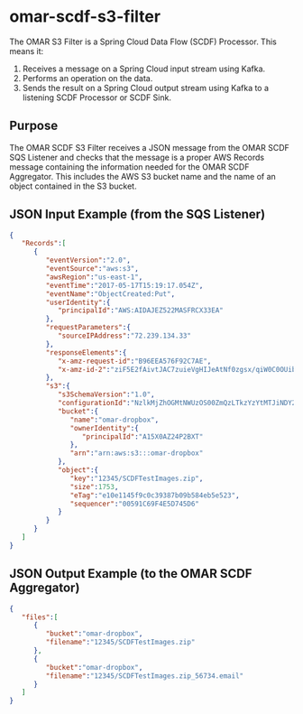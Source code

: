 # omar-scdf-s3-filter
The OMAR S3 Filter is a Spring Cloud Data Flow (SCDF) Processor.
This means it:
1. Receives a message on a Spring Cloud input stream using Kafka.
2. Performs an operation on the data.
3. Sends the result on a Spring Cloud output stream using Kafka to a listening SCDF Processor or SCDF Sink.

## Purpose
The OMAR SCDF S3 Filter receives a JSON message from the OMAR SCDF SQS Listener and checks that the message is a proper AWS Records message containing the information needed for the OMAR SCDF Aggregator. This includes the AWS S3 bucket name and the name of an object contained in the S3 bucket.

## JSON Input Example (from the SQS Listener)
```json
{
   "Records":[
      {
         "eventVersion":"2.0",
         "eventSource":"aws:s3",
         "awsRegion":"us-east-1",
         "eventTime":"2017-05-17T15:19:17.054Z",
         "eventName":"ObjectCreated:Put",
         "userIdentity":{
            "principalId":"AWS:AIDAJEZ522MASFRCX33EA"
         },
         "requestParameters":{
            "sourceIPAddress":"72.239.134.33"
         },
         "responseElements":{
            "x-amz-request-id":"B96EEA576F92C7AE",
            "x-amz-id-2":"ziF5E2fAivtJAC7zuieVgHIJeAtNf0zgsx/qiW0C0OUibZQw0OgZs75EEmxYnENGwnlYBAfljyA="
         },
         "s3":{
            "s3SchemaVersion":"1.0",
            "configurationId":"NzlkMjZhOGMtNWUzOS00ZmQzLTkzYzYtMTJiNDY2N2Y2ZjUw",
            "bucket":{
               "name":"omar-dropbox",
               "ownerIdentity":{
                  "principalId":"A15X0AZ24P2BXT"
               },
               "arn":"arn:aws:s3:::omar-dropbox"
            },
            "object":{
               "key":"12345/SCDFTestImages.zip",
               "size":1753,
               "eTag":"e10e1145f9c0c39387b09b584eb5e523",
               "sequencer":"00591C69F4E5D745D6"
            }
         }
      }
   ]
}
```

## JSON Output Example (to the OMAR SCDF Aggregator)
```json
{
   "files":[
      {
         "bucket":"omar-dropbox",
         "filename":"12345/SCDFTestImages.zip"
      },
      {
         "bucket":"omar-dropbox",
         "filename":"12345/SCDFTestImages.zip_56734.email"
      }
   ]
}
```
